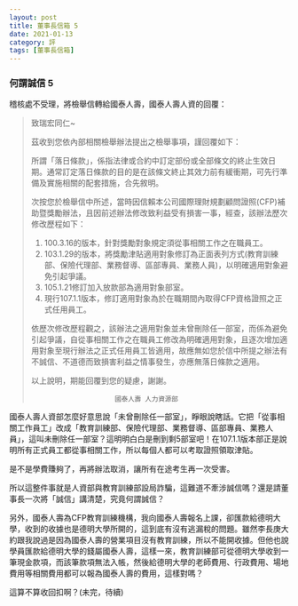 ```yaml
---
layout: post
title: 董事長信箱 5
date: 2021-01-13
category: 評
tags: [董事長信箱]
---
```


### 何謂誠信 5

稽核處不受理，將檢舉信轉給國泰人壽，國泰人壽人資的回覆：


> 致瑞宏同仁~
> 
> 茲收到您依內部相關檢舉辦法提出之檢舉事項，謹回覆如下：
> 
> 所謂「落日條款」，係指法律或合約中訂定部份或全部條文的終止生效日期。通常訂定落日條款的目的是在該條文終止其效力前有緩衝期，可先行準備及實施相關的配套措施，合先敘明。
> 
> 次按您於檢舉信中所述，當時因信賴本公司國際理財規劃顧問證照(CFP)補助暨獎勵辦法，且因前述辦法修改致利益受有損害一事，經查，該辦法歷次修改歷程如下：
> 1. 100.3.16的版本，針對獎勵對象規定須從事相關工作之在職員工。
> 2. 103.1.29的版本，將獎勵津貼適用對象修訂為正面表列方式(教育訓練部、保險代理部、業務督導、區部專員、業務人員)，以明確適用對象避免引起爭議。
> 3. 105.1.21修訂加入放款部為適用對象部室。
> 4. 現行107.1.1版本，修訂適用對象為於在職期間內取得CFP資格證照之正式任用員工。
> 
> 依歷次修改歷程觀之，該辦法之適用對象並未曾刪除任一部室，而係為避免引起爭議，自從事相關工作之在職員工修改為明確適用對象，且逐次增加適用對象至現行辦法之正式任用員工皆適用，故應無如您於信中所提之辦法有不誠信、不道德而致損害利益之情事發生，亦應無落日條款之適用。
> 
> 以上說明，期能回覆到您的疑慮，謝謝。
>                          
>                          國泰人壽 人力資源部
> 

國泰人壽人資部怎麼好意思說「未曾刪除任一部室」，睜眼說瞎話。它把「從事相關工作員工」改成「教育訓練部、保險代理部、業務督導、區部專員、業務人員」，這叫未刪除任一部室？這明明白白是刪到剩5部室吧！在107.1.1版本部正是說明所有正式員工都從事相關工作，所以每個人都可以考取證照領取津貼。

是不是學費賺夠了，再將辦法取消，讓所有在途考生再一次受害。

所以這整件事就是人資部與教育訓練部設局詐騙，這難道不牽涉誠信嗎？還是請董事長一次將「誠信」講清楚，究竟何謂誠信？

另外，國泰人壽為CFP教育訓練機構，我向國泰人壽報名上課，卻匯款給德明大學，收到的收據也是德明大學所開的，這到底有沒有逃漏稅的問題。雖然李長庚大約跟我說過是因為國泰人壽的營業項目沒有教育訓練，所以不能開收據。但他也說學員匯款給德明大學的錢屬國泰人壽，這樣一來，教育訓練部可從德明大學收到一筆現金款項，而該筆款項無法入帳，然後給德明大學的老師費用、行政費用、場地費用等相關費用都可以報為國泰人壽的費用，這樣對嗎？

這算不算收回扣啊？(未完，待續)
